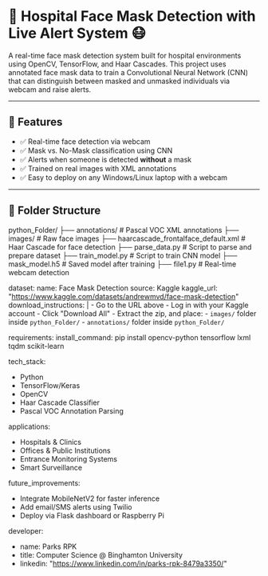 # 🏥 Hospital Face Mask Detection with Live Alert System 😷

A real-time face mask detection system built for hospital environments using OpenCV, TensorFlow, and Haar Cascades. This project uses annotated face mask data to train a Convolutional Neural Network (CNN) that can distinguish between masked and unmasked individuals via webcam and raise alerts.

---

## 🚀 Features

- ✅ Real-time face detection via webcam  
- ✅ Mask vs. No-Mask classification using CNN  
- ✅ Alerts when someone is detected **without** a mask  
- ✅ Trained on real images with XML annotations  
- ✅ Easy to deploy on any Windows/Linux laptop with a webcam  

---

## 📁 Folder Structure
python_Folder/
├── annotations/ # Pascal VOC XML annotations
├── images/ # Raw face images
├── haarcascade_frontalface_default.xml # Haar Cascade for face detection
├── parse_data.py # Script to parse and prepare dataset
├── train_model.py # Script to train CNN model
├── mask_model.h5 # Saved model after training
├── file1.py # Real-time webcam detection

dataset:
  name: Face Mask Detection
  source: Kaggle
  kaggle_url: "https://www.kaggle.com/datasets/andrewmvd/face-mask-detection"
  download_instructions: |
    - Go to the URL above
    - Log in with your Kaggle account
    - Click "Download All"
    - Extract the zip, and place:
       - `images/` folder inside `python_Folder/`
       - `annotations/` folder inside `python_Folder/`

requirements:
  install_command: pip install opencv-python tensorflow lxml tqdm scikit-learn

tech_stack:
  - Python
  - TensorFlow/Keras
  - OpenCV
  - Haar Cascade Classifier
  - Pascal VOC Annotation Parsing

applications:
  - Hospitals & Clinics
  - Offices & Public Institutions
  - Entrance Monitoring Systems
  - Smart Surveillance

future_improvements:
  - Integrate MobileNetV2 for faster inference
  - Add email/SMS alerts using Twilio
  - Deploy via Flask dashboard or Raspberry Pi

developer:
  - name: Parks RPK
  - title: Computer Science @ Binghamton University
  - linkedin: "https://www.linkedin.com/in/parks-rpk-8479a3350/"


